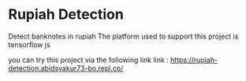 # Rupiah Detection
Detect banknotes in rupiah 
The platform used to support this project is tensorflow js

you can try this project via the following link 
  link : https://rupiah-detection.abidsyakur73-bo.repl.co/
